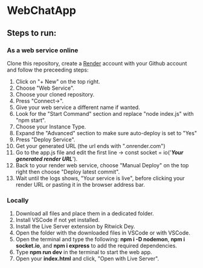 # WebChatApp
<h2>Steps to run:</h2> 
<h3>As a web service online</h3>
<p>Clone this repository, create a <a href="https://render.com/">Render</a> account with your Github account and follow the preceeding steps:</p>
<ol>
    <li>Click on "+ New" on the top right.
    <li>Choose "Web Service".
    <li>Choose your cloned repository.
    <li>Press "Connect->".
    <li>Give your web service a different name if wanted.
    <li>Look for the "Start Command" section and replace "node index.js" with "npm start".
    <li>Choose your Instance Type.
    <li>Expand the "Advanced" section to make sure auto-deploy is set to "Yes"
    <li>Press "Deploy Service".
    <li>Get your generated URL (the url ends with ".onrender.com")
    <li>Go to the app.js file and edit the first line -> const socket = io('<strong><em>Your generated render URL</em></strong>').
    <li>Back to your render web service, choose "Manual Deploy" on the top right then choose "Deploy latest commit".
    <li>Wait until the logs shows, "Your service is live", before clicking your render URL or pasting it in the browser address bar.
</ol>

<h3>Locally</h3>
<ol>
    <li>Download all files and place them in a dedicated folder.
    <li>Install VSCode if not yet installed.
    <li>Install the Live Server extension by Ritwick Dey.
    <li>Open the folder with the downloaded files in VSCode or with VSCode.
    <li>Open the terminal and type the following: <strong>npm i -D nodemon</strong>, <strong>npm i socket.io</strong>, and <strong>npm i express</strong> to add the required dependencies.
    <li>Type <strong>npm run dev</strong> in the terminal to start the web app.
    <li>Open your <strong>index.html</strong> and click, "Open with Live Server".
</ol>
